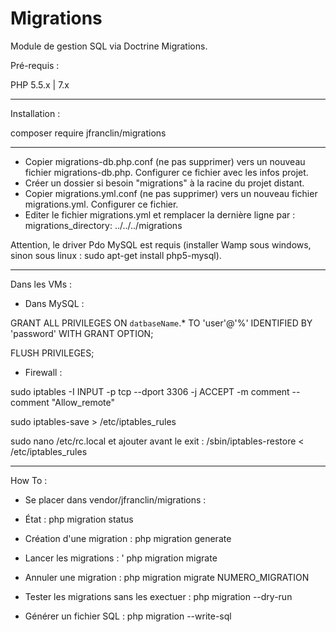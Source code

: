 # Migrations

Module de gestion SQL via Doctrine Migrations.

Pré-requis : 

PHP 5.5.x | 7.x

------

Installation : 

composer require jfranclin/migrations

------

* Copier migrations-db.php.conf (ne pas supprimer) vers un nouveau fichier migrations-db.php. Configurer ce fichier avec les infos projet.
* Créer un dossier si besoin "migrations" à la racine du projet distant.
* Copier migrations.yml.conf (ne pas supprimer) vers un nouveau fichier migrations.yml. Configurer ce fichier.
* Editer le fichier migrations.yml et remplacer la dernière ligne par : migrations_directory: ../../../migrations 

Attention, le driver Pdo MySQL est requis (installer Wamp sous windows, sinon sous linux : sudo apt-get install php5-mysql).

------

Dans les VMs : 

* Dans MySQL : 

GRANT ALL PRIVILEGES ON `datbaseName`.* TO 'user'@'%' IDENTIFIED BY 'password' WITH GRANT OPTION;

FLUSH PRIVILEGES;

* Firewall :

sudo iptables -I INPUT -p tcp --dport 3306 -j ACCEPT -m comment --comment "Allow_remote"

sudo iptables-save > /etc/iptables_rules

sudo nano /etc/rc.local et ajouter avant le exit : /sbin/iptables-restore < /etc/iptables_rules


------

How To :

* Se placer dans vendor/jfranclin/migrations :

* État : php migration status

* Création d'une migration : php migration generate

* Lancer les migrations : ' php migration migrate 

* Annuler une migration : php migration migrate NUMERO_MIGRATION 
*  Tester les migrations sans les exectuer : php migration --dry-run 
*  Générer un fichier SQL :  php migration --write-sql

